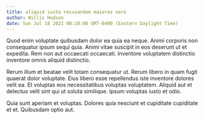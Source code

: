 ```yaml
---
title: aliquid iusto recusandae maiores vero
author: Willis Hudson
date: Sun Jul 18 2021 00:10:06 GMT-0400 (Eastern Daylight Time)
---
```

Quod enim voluptate quibusdam dolor ea quia ea neque. Animi corporis non consequatur ipsum sequi quia. Animi vitae suscipit in eos deserunt ut et expedita. Rem non aut occaecati occaecati. Inventore voluptatem distinctio inventore omnis aliquid distinctio.

 Rerum illum et beatae velit totam consequatur ut. Rerum libero in quam fugit quaerat dolor voluptate. Eius libero esse repellendus iste inventore dolores velit ea. Et voluptas eos necessitatibus voluptas voluptatem. Aliquid aut et delectus velit sint qui ut soluta similique. Ipsum voluptas iusto et odio.

 Quia sunt aperiam et voluptas. Dolores quia nesciunt et cupiditate cupiditate et et. Quibusdam optio aut.